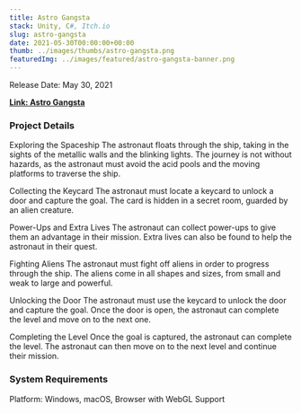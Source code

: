 ```yaml
---
title: Astro Gangsta
stack: Unity, C#, Itch.io
slug: astro-gangsta
date: 2021-05-30T00:00:00+00:00
thumb: ../images/thumbs/astro-gangsta.png
featuredImg: ../images/featured/astro-gangsta-banner.png
---
```


Release Date: May 30, 2021

[**Link: Astro Gangsta**](https://pablomarcel.itch.io/astro-gangsta)

### Project Details

Exploring the Spaceship
The astronaut floats through the ship, taking in the sights of the metallic walls and the blinking lights.
The journey is not without hazards, as the astronaut must avoid the acid pools and the moving platforms to traverse the ship.

Collecting the Keycard
The astronaut must locate a keycard to unlock a door and capture the goal.
The card is hidden in a secret room, guarded by an alien creature.

Power-Ups and Extra Lives
The astronaut can collect power-ups to give them an advantage in their mission.
Extra lives can also be found to help the astronaut in their quest.

Fighting Aliens
The astronaut must fight off aliens in order to progress through the ship.
The aliens come in all shapes and sizes, from small and weak to large and powerful.

Unlocking the Door
The astronaut must use the keycard to unlock the door and capture the goal.
Once the door is open, the astronaut can complete the level and move on to the next one.

Completing the Level
Once the goal is captured, the astronaut can complete the level.
The astronaut can then move on to the next level and continue their mission.

### System Requirements

Platform: Windows, macOS, Browser with WebGL Support
